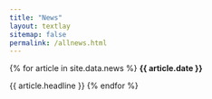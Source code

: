 ```yaml
---
title: "News"
layout: textlay
sitemap: false
permalink: /allnews.html
---
```


<div class="jumbotron">
{% for article in site.data.news %}
<b>{{ article.date }}</b>

{{ article.headline }}
{% endfor %}

</div>
